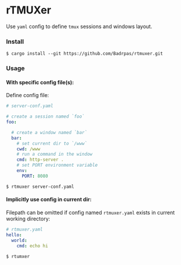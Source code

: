 # rTMUXer

Use `yaml` config to define `tmux` sessions and windows layout.

### Install
```shell
$ cargo install --git https://github.com/Badrpas/rtmuxer.git
```

### Usage

#### With specific config file(s):

Define config file:
```yaml
# server-conf.yaml

# create a session named `foo`
foo:

  # create a window named `bar`
  bar:
    # set current dir to `/www`
    cwd: /www
    # run a command in the window
    cmd: http-server .
    # set PORT environment variable
    env:
      PORT: 8080
```
```shell
$ rtmuxer server-conf.yaml
```
#### Implicitly use config in current dir:

Filepath can be omitted if config named `rtmuxer.yaml` exists in current working directory:
```yaml
# rtmuxer.yaml
hello:
  world:
    cmd: echo hi
```
```shell
$ rtumxer
```
